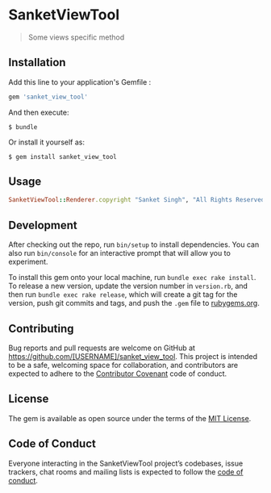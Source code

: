# SanketViewTool

> Some views specific method

## Installation

Add this line to your application's Gemfile :

```ruby
gem 'sanket_view_tool'
```

And then execute:

    $ bundle

Or install it yourself as:

    $ gem install sanket_view_tool

## Usage

```ruby
SanketViewTool::Renderer.copyright "Sanket Singh", "All Rights Reserved"
```

## Development

After checking out the repo, run `bin/setup` to install dependencies. You can also run `bin/console` for an interactive prompt that will allow you to experiment.

To install this gem onto your local machine, run `bundle exec rake install`. To release a new version, update the version number in `version.rb`, and then run `bundle exec rake release`, which will create a git tag for the version, push git commits and tags, and push the `.gem` file to [rubygems.org](https://rubygems.org).

## Contributing

Bug reports and pull requests are welcome on GitHub at https://github.com/[USERNAME]/sanket_view_tool. This project is intended to be a safe, welcoming space for collaboration, and contributors are expected to adhere to the [Contributor Covenant](http://contributor-covenant.org) code of conduct.

## License

The gem is available as open source under the terms of the [MIT License](https://opensource.org/licenses/MIT).

## Code of Conduct

Everyone interacting in the SanketViewTool project’s codebases, issue trackers, chat rooms and mailing lists is expected to follow the [code of conduct](https://github.com/[USERNAME]/sanket_view_tool/blob/master/CODE_OF_CONDUCT.md).
